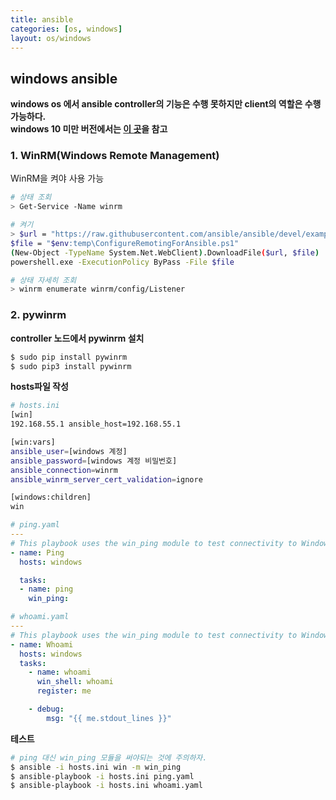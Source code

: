 ```yaml
---
title: ansible
categories: [os, windows]
layout: os/windows
---
```


## windows ansible
**windows os 에서 ansible controller의 기능은 수행 못하지만 client의 역할은 수행 가능하다.**<br/>
**windows 10 미만 버전에서는 [이 곳](https://docs.ansible.com/ansible/latest/user_guide/windows_setup.html#host-requirements)을 참고**

### <span>1. </span>WinRM(Windows Remote Management)
WinRM을 켜야 사용 가능
```sh
# 상태 조회
> Get-Service -Name winrm

# 켜기
> $url = "https://raw.githubusercontent.com/ansible/ansible/devel/examples/scripts/ConfigureRemotingForAnsible.ps1"
$file = "$env:temp\ConfigureRemotingForAnsible.ps1"
(New-Object -TypeName System.Net.WebClient).DownloadFile($url, $file)
powershell.exe -ExecutionPolicy ByPass -File $file

# 상태 자세히 조회
> winrm enumerate winrm/config/Listener
```

### <span>2. </span> pywinrm
**controller 노드에서 pywinrm 설치**
```sh
$ sudo pip install pywinrm
$ sudo pip3 install pywinrm
```

**hosts파일 작성**
```sh
# hosts.ini
[win]
192.168.55.1 ansible_host=192.168.55.1

[win:vars]
ansible_user=[windows 계정]
ansible_password=[windows 계정 비밀번호]
ansible_connection=winrm
ansible_winrm_server_cert_validation=ignore

[windows:children]
win
```
```yaml
# ping.yaml
---
# This playbook uses the win_ping module to test connectivity to Windows hosts
- name: Ping
  hosts: windows

  tasks:
  - name: ping
    win_ping:

# whoami.yaml
---
# This playbook uses the win_ping module to test connectivity to Windows hosts
- name: Whoami
  hosts: windows
  tasks:
    - name: whoami
      win_shell: whoami
      register: me

    - debug:
        msg: "{{ me.stdout_lines }}"
```

**테스트**
```sh
# ping 대신 win_ping 모듈을 써야되는 것에 주의하자.
$ ansible -i hosts.ini win -m win_ping
$ ansible-playbook -i hosts.ini ping.yaml
$ ansible-playbook -i hosts.ini whoami.yaml
```

<!-- 
# WinRM listener 설정
> $selector_set = @{
Address = "*"
Transport = "HTTPS"
}

> $value_set = @{
CertificateThumbprint = "[winrm enumerate winrm/config/Listener 명령어를 입력했을 때 나오는 하단의 CertificateThumbprint 입력]"
}

> New-WSManInstance -ResourceURI "winrm/config/Listener" -SelectorSet $selector_set -ValueSet $value_set
``` -->
